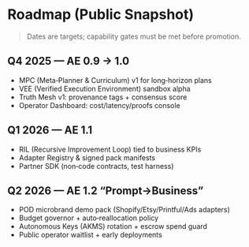 # Roadmap (Public Snapshot)

> Dates are targets; capability gates must be met before promotion.

## Q4 2025 — AE 0.9 → 1.0
- MPC (Meta‑Planner & Curriculum) v1 for long‑horizon plans
- VEE (Verified Execution Environment) sandbox alpha
- Truth Mesh v1: provenance tags + consensus score
- Operator Dashboard: cost/latency/proofs console

## Q1 2026 — AE 1.1
- RIL (Recursive Improvement Loop) tied to business KPIs
- Adapter Registry & signed pack manifests
- Partner SDK (non‑code contracts, test harness)

## Q2 2026 — AE 1.2 “Prompt→Business”
- POD microbrand demo pack (Shopify/Etsy/Printful/Ads adapters)
- Budget governor + auto‑reallocation policy
- Autonomous Keys (AKMS) rotation + escrow spend guard
- Public operator waitlist + early deployments
